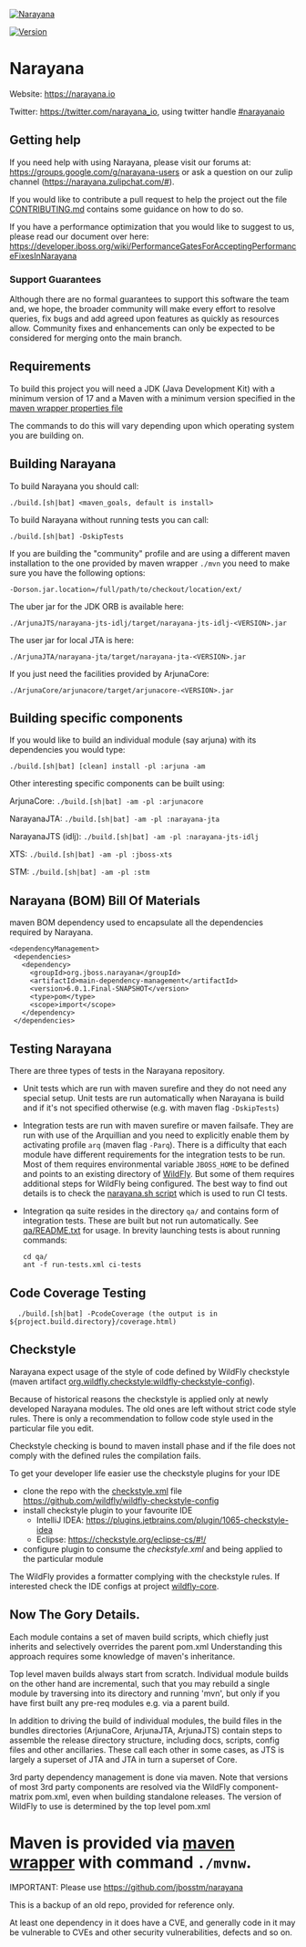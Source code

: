 [![Narayana](https://design.jboss.org/narayana/logo/final/narayana_logo_600px.png)](https://narayana.io/)

[![Version](https://img.shields.io/maven-central/v/org.jboss.narayana/narayana-all?logo=apache-maven&style=for-the-badge)](https://search.maven.org/artifact/org.jboss.narayana/narayana-all)

# Narayana

Website: https://narayana.io

Twitter: https://twitter.com/narayana_io, using twitter handle [#narayanaio](https://twitter.com/search?q=%23narayanaio)

## Getting help

If you need help with using Narayana, please visit our forums at:
https://groups.google.com/g/narayana-users
or ask a question on our zulip channel (https://narayana.zulipchat.com/#).

If you would like to contribute a pull request to help the project out the file [CONTRIBUTING.md](https://github.com/jbosstm/narayana/blob/main/CONTRIBUTING.md) contains some guidance on how to do so.

If you have a performance optimization that you would like to suggest to us, please read our document over here:
https://developer.jboss.org/wiki/PerformanceGatesForAcceptingPerformanceFixesInNarayana

### Support Guarantees

Although there are no formal guarantees to support this software the team and, we hope, the broader community will make every effort to resolve queries, fix bugs and add agreed upon features as quickly as resources allow. Community fixes and enhancements can only be expected to be considered for merging onto the main branch.

## Requirements

To build this project you will need a JDK (Java Development Kit) with a minimum version of 17 and a Maven with a minimum version specified in the [maven wrapper properties file](.mvn/wrapper/maven-wrapper.properties)

The commands to do this will vary depending upon which operating system you are building on.

## Building Narayana

To build Narayana you should call:

	./build.[sh|bat] <maven_goals, default is install>
	
To build Narayana without running tests you can call:

	./build.[sh|bat] -DskipTests


If you are building the "community" profile and are using a different maven installation to the one provided by maven wrapper `./mvn` you need to make sure you have the following options:

	-Dorson.jar.location=/full/path/to/checkout/location/ext/
	
The uber jar for the JDK ORB is available here:

	./ArjunaJTS/narayana-jts-idlj/target/narayana-jts-idlj-<VERSION>.jar

The user jar for local JTA is here:

	./ArjunaJTA/narayana-jta/target/narayana-jta-<VERSION>.jar

If you just need the facilities provided by ArjunaCore:

	./ArjunaCore/arjunacore/target/arjunacore-<VERSION>.jar
	
## Building specific components

If you would like to build an individual module (say arjuna) with its dependencies you would type:

	./build.[sh|bat] [clean] install -pl :arjuna -am
	
Other interesting specific components can be built using:

ArjunaCore: `./build.[sh|bat] -am -pl :arjunacore`

NarayanaJTA: `./build.[sh|bat] -am -pl :narayana-jta`

NarayanaJTS (idlj): `./build.[sh|bat] -am -pl :narayana-jts-idlj`

XTS: `./build.[sh|bat] -am -pl :jboss-xts`

STM: `./build.[sh|bat] -am -pl :stm`

## Narayana (BOM) Bill Of Materials

maven BOM dependency used to encapsulate all the dependencies required by Narayana.

    <dependencyManagement>
     <dependencies>
       <dependency>
         <groupId>org.jboss.narayana</groupId>
         <artifactId>main-dependency-management</artifactId>
         <version>6.0.1.Final-SNAPSHOT</version>
         <type>pom</type>
         <scope>import</scope>
       </dependency>
     </dependencies>
   </dependencyManagement>

## Testing Narayana

There are three types of tests in the Narayana repository.

* Unit tests which are run with maven surefire and they do not need any special setup.
  Unit tests are run automatically when Narayana is build and if it's not specified otherwise (e.g. with maven flag `-DskipTests`)
* Integration tests are run with maven surefire or maven failsafe. They are run with use of the Arquillian
  and you need to explicitly enable them by activating profile `arq` (maven flag `-Parq`).
  There is a difficulty that each module have different requirements for the integration tests to be run.
  Most of them requires environmental variable `JBOSS_HOME` to be defined and points to an existing
  directory of [WildFly](https://wildfly.org/downloads/). But some of them requires additional steps
  for WildFly being configured. The best way to find out details is to check the [narayana.sh script](scripts/hudson/narayana.sh)
  which is used to run CI tests.
* Integration qa suite resides in the directory `qa/` and contains form of integration tests.
  These are built but not run automatically. See [qa/README.txt](qa/README.txt) for usage. In brevity launching tests
  is about running commands:

      cd qa/
      ant -f run-tests.xml ci-tests


## Code Coverage Testing

      ./build.[sh|bat] -PcodeCoverage (the output is in ${project.build.directory}/coverage.html)

## Checkstyle

Narayana expect usage of the style of code defined by WildFly checkstyle (maven artifact 
[org.wildfly.checkstyle:wildfly-checkstyle-config](https://github.com/wildfly/wildfly-checkstyle-config)).

Because of historical reasons the checkstyle is applied only at newly developed Narayana modules.
The old ones are left without strict code style rules. There is only a recommendation to follow
code style used in the particular file you edit.

Checkstyle checking is bound to maven install phase and if the file does not comply with the defined rules
the compilation fails.

To get your developer life easier use the checkstyle plugins for your IDE

* clone the repo with the
  [checkstyle.xml](https://github.com/wildfly/wildfly-checkstyle-config/blob/master/src/main/resources/wildfly-checkstyle/checkstyle.xml)
  file https://github.com/wildfly/wildfly-checkstyle-config
* install checkstyle plugin to your favourite IDE
    - IntelliJ IDEA: https://plugins.jetbrains.com/plugin/1065-checkstyle-idea
    - Eclipse: https://checkstyle.org/eclipse-cs/#!/
* configure plugin to consume the *checkstyle.xml* and being applied to the particular module

The WildFly provides a formatter complying with the checkstyle rules. If interested check the IDE configs
at project [wildfly-core](https://github.com/wildfly/wildfly-core/tree/main/ide-configs).

## Now The Gory Details.

Each module contains a set of maven build scripts, which chiefly just inherits and selectively overrides the parent
 pom.xml  Understanding this approach requires some knowledge of maven's inheritance.

Top level maven builds always start from scratch. Individual module builds on the other hand are incremental,
such that you may rebuild a single module by traversing into its directory and running 'mvn', but only if you
have first built any pre-req modules e.g. via a parent build.

In addition to driving the build of individual modules, the build files in the bundles directories (ArjunaCore,
ArjunaJTA, ArjunaJTS) contain steps to assemble the release directory structure, including docs, scripts,
config files and other ancillaries. These call each other in some cases, as JTS is largely a superset of
JTA and JTA in turn a superset of Core.

3rd party dependency management is done via maven. Note that versions of most 3rd party components are resolved via the WildFly component-matrix
pom.xml, even when building standalone releases. The version of WildFly to use is determined by the top level pom.xml

Maven is provided via [maven wrapper](https://github.com/takari/maven-wrapper) with command `./mvnw`.
=======
IMPORTANT: Please use https://github.com/jbosstm/narayana

This is a backup of an old repo, provided for reference only.

At least one dependency in it does have a CVE, and generally code in it may be vulnerable to CVEs and other security vulnerabilities, defects and so on.
